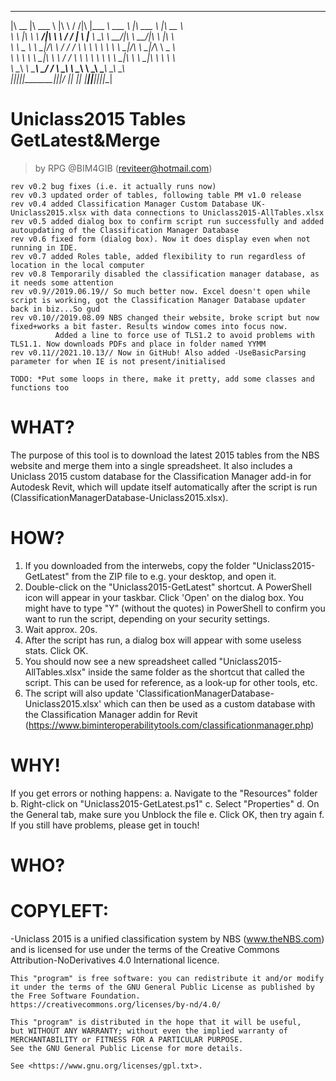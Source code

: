    ________  _______   ___      ___ ___  _________  _______   _______   ________       
  |\   __  \|\  ___ \ |\  \    /  /|\  \|\___   ___\\  ___ \ |\  ___ \ |\   __  \      
  \ \  \|\  \ \   __/|\ \  \  /  / | \  \|___ \  \_\ \   __/|\ \   __/|\ \  \|\  \       
   \ \   _  _\ \  \_|/_\ \  \/  / / \ \  \   \ \  \ \ \  \_|/_\ \  \_|/_\ \   _  _\      
    \ \  \\  \\ \  \_|\ \ \    / /   \ \  \   \ \  \ \ \  \_|\ \ \  \_|\ \ \  \\  \     
     \ \__\\ _\\ \_______\ \__/ /     \ \__\   \ \__\ \ \_______\ \_______\ \__\\ _\    
      \|__|\|__|\|_______|\|__|/       \|__|    \|__|  \|_______|\|_______|\|__|\|__|  



# Uniclass2015 Tables GetLatest&Merge
> by RPG @BIM4GIB (reviteer@hotmail.com)

	rev v0.2 bug fixes (i.e. it actually runs now)
	rev v0.3 updated order of tables, following table PM v1.0 release
	rev v0.4 added Classification Manager Custom Database UK-Uniclass2015.xlsx with data connections to Uniclass2015-AllTables.xlsx
	rev v0.5 added dialog box to confirm script run successfully and added autoupdating of the Classification Manager Database
	rev v0.6 fixed form (dialog box). Now it does display even when not running in IDE.
	rev v0.7 added Roles table, added flexibility to run regardless of location in the local computer
	rev v0.8 Temporarily disabled the classification manager database, as it needs some attention 
	rev v0.9//2019.06.19// So much better now. Excel doesn't open while script is working, got the Classification Manager Database updater back in biz...So gud
	rev v0.10//2019.08.09 NBS changed their website, broke script but now fixed+works a bit faster. Results window comes into focus now. 
	          Added a line to force use of TLS1.2 to avoid problems with TLS1.1. Now downloads PDFs and place in folder named YYMM
	rev v0.11//2021.10.13// Now in GitHub! Also added -UseBasicParsing parameter for when IE is not present/initialised
	
	TODO: *Put some loops in there, make it pretty, add some classes and functions too     



# WHAT?  

The purpose of this tool is to download the latest 2015 tables from the NBS website and merge them into a single spreadsheet.
It also includes a Uniclass 2015 custom database for the Classification Manager add-in for Autodesk Revit, which will update itself
automatically after the script is run (ClassificationManagerDatabase-Uniclass2015.xlsx).



# HOW?

 1. If you downloaded from the interwebs, copy the folder "Uniclass2015-GetLatest" from the ZIP file to e.g. your desktop, and open it.
 2. Double-click on the "Uniclass2015-GetLatest" shortcut. A PowerShell icon will appear in your taskbar. Click 'Open' on the dialog box.
    You might have to type "Y" (without the quotes) in PowerShell to confirm you want to run the script, depending on your security settings.
 3. Wait approx. 20s.
 4. After the script has run, a dialog box will appear with some useless stats. Click OK.
 5. You should now see a new spreadsheet called "Uniclass2015-AllTables.xlsx" inside the same folder as the shortcut that called the script.
    This can be used for reference, as a look-up for other tools, etc.
 6. The script will also update 'ClassificationManagerDatabase-Uniclass2015.xlsx' which can then be used as a custom database with the
    Classification Manager addin for Revit (https://www.biminteroperabilitytools.com/classificationmanager.php)



# WHY! 

If you get errors or nothing happens:
  a. Navigate to the "Resources" folder
  b. Right-click on "Uniclass2015-GetLatest.ps1"
  c. Select "Properties"
  d. On the General tab, make sure you Unblock the file
  e. Click OK, then try again
  f. If you still have problems, please get in touch!




# WHO? 

# COPYLEFT:

   -Uniclass 2015 is a unified classification system by NBS (www.theNBS.com) 
    and is licensed for use under the terms of the Creative Commons Attribution-NoDerivatives 4.0 International licence.

    This "program" is free software: you can redistribute it and/or modify
    it under the terms of the GNU General Public License as published by
    the Free Software Foundation.
    https://creativecommons.org/licenses/by-nd/4.0/

    This "program" is distributed in the hope that it will be useful,
    but WITHOUT ANY WARRANTY; without even the implied warranty of
    MERCHANTABILITY or FITNESS FOR A PARTICULAR PURPOSE.  
    See the GNU General Public License for more details.

    See <https://www.gnu.org/licenses/gpl.txt>.
